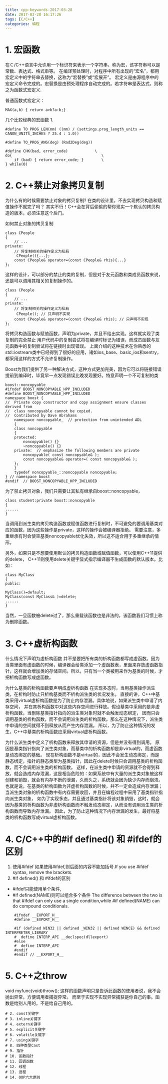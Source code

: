 ```yaml
---
title: cpp-keywords-2017-03-28
date: 2017-03-28 16:17:26
tags: [C/C++]
categories: 编程
---
```

# 1. 宏函数
在Ｃ/C++语言中允许用一个标识符来表示一个字符串，称为宏，该字符串可以是常数、表达式、格式串等。
在编译预处理时，对程序中所有出现的“宏名”，都用宏定义中的字符串去替换，这称为“宏替换”或“宏展开”。
宏定义是由源程序中的宏定义命令完成的。宏替换是由预处理程序自动完成的。若字符串是表达式，则称之为函数式宏定义.
<!--More-->
普通函数式宏定义：
```
MAX(a,b) { return a>b?a:b;}
```
几个比较经典的宏函数
1.
```
#define TO_PROG_LEN(mm) ((mm) / (settings.prog_length_units == CANON_UNITS_INCHES ? 25.4 : 1.0))
    
#define TO_PROG_ANG(deg) (Rad2Deg(deg))
    
#define CHK(bad, error_code)            \
do{                                        \
    if (bad) { return error_code; }        \
} while(0)
```
# 2. C++禁止对象拷贝复制
为什么有的时候需要禁止对象的拷贝复制?
在类的设计里，不去实现拷贝构造和赋值操作不就完了吗？
其实不行！C++会在背后偷偷的帮你现实一个默认的拷贝构造的版本，必须注意这个后门。

如何禁止对象的拷贝复制
```
class CPeople  
{  
    // ...  
private:  
    // 将复制相关的操作定义为私有  
     CPeople(){...};  
    const CPeople& operator=(const CPeople& rhis){...}  
}; 
``` 
这样的设计，可以部分的禁止的类的复制，但是对于友元函数和类成员函数来说，还是可以调用其相关的复制操作的。
```
class CPeople  
{  
    // ...  
private:  
    // 将复制相关的操作定义为私有  
     CPeople(); // 只声明不实现  
    const CPeople& operator=(const CPeople& rhis); // 只声明不实现  
}; 
``` 
将拷贝构造函数与赋值函数，声明为private，并且不给出实现。这样就实现了类复制的完全禁止
用户代码中的复制尝试将在编译时标记为错误，而成员函数与友元函数中的复制尝试将在链接时出现错误。
上面介绍的这种技术在你熟悉的std::iostream类中已经得到了很好的应用，诸如ios_base、basic_ios和sentry，都采用这样的方式不允许复制操作。

Boost为我们提供了另一种解决方式，这种方式更加完美，因为它可以将链接错误提前到编译时，毕竟早一点发现错误比晚发现要好。特意声明一个不可复制的类
```
boost::noncopyable
#ifndef BOOST_NONCOPYABLE_HPP_INCLUDED    
#define BOOST_NONCOPYABLE_HPP_INCLUDED        
namespace boost {    
//  Private copy constructor and copy assignment ensure classes derived from    
//  class noncopyable cannot be copied.    
//  Contributed by Dave Abrahams    
    namespace noncopyable_  // protection from unintended ADL    
    {    
    class noncopyable    
    {    
    protected:    
        noncopyable() {}    
        ~noncopyable() {}    
    private:  // emphasize the following members are private    
        noncopyable( const noncopyable& );    
        const noncopyable& operator=( const noncopyable& );    
    };    
    }    
    typedef noncopyable_::noncopyable noncopyable;      
} // namespace boost    
#endif  // BOOST_NONCOPYABLE_HPP_INCLUDED 
```
为了禁止拷贝对象，我们只需要让其私有继承自boost::noncopyable，
```
class student:private boost::noncopyable
{
......
}
```
当调用到派生类的拷贝构造函数或赋值函数进行复制时，不可避免的要调用基类对应的函数，因为这些操作是private，这样的操作会被编译器拒绝。
需要注意，多重继承有时会使空基类noncopyable优化失效，所以这不适合用于多重继承的情形。

另外，如果只是不想要使用默认的拷贝构造函数或赋值函数，可以使用C++11提供的delete，
C++11则使用delete关键字显式指示编译器不生成函数的默认版本。比如：
```
class MyClass
{
public:

MyClass()=default;
MyClass(const MyClass& )=delete;
......
}
```
当然，一旦函数被delete过了，那么重载该函数也是非法的，该函数我们习惯上称为删除函数。

# 3. C++虚析构函数
什么情况下声明为虚析构函数
并不是要把所有类的析构函数都写成虚函数。因为当类里面有虚函数的时候，编译器会给类添加一个虚函数表，里面来存放虚函数指针，这样就会增加类的存储空间。所以，只有当一个类被用来作为基类的时候，才把析构函数写成虚函数。

为什么基类的析构函数要声明成虚析构函数
在实现多态时，当用基类操作派生类，在析构时防止只析构基类而不析构派生类的状况发生。
直接的讲，C++中基类采用virtual虚析构函数是为了防止内存泄漏。具体地说，如果派生类中申请了内存空间，
并在其析构函数中对这些内存空间进行释放。假设基类中采用的是非虚析构函数，当删除基类指针指向的派生类对象时就不会触发动态绑定，
因而只会调用基类的析构函数，而不会调用派生类的析构函数。那么在这种情况下，派生类中申请的空间就得不到释放从而产生内存泄漏。
所以，为了防止这种情况的发生，C++中基类的析构函数应采用virtual虚析构函数。

为什么派生类中定义了析构函数来释放其申请的资源，但是并没有得到调用。
原因是基类指针指向了派生类对象，而基类中的析构函数却是非virtual的，而虚函数是动态绑定的基础。
现在析构函数不是virtual的，因此不会发生动态绑定，而是静态绑定，指针的静态类型为基类指针，因此在delete时候只会调用基类的析构函数，而不会调用派生类的析构函数。
这样，在派生类中申请的资源就不会得到释放，就会造成内存泄漏，这是相当危险的：如果系统中有大量的派生类对象被这样创建和销毁，就会有内存不断的泄漏，久而久之，系统就会因为缺少内存而崩溃。
也就是说，在基类的析构函数为非虚析构函数的时候，并不一定会造成内存泄漏；当派生类对象的析构函数中有内存需要收回，并且在编程过程中采用了基类指针指向派生类对象，
如为了实现多态，并且通过基类指针将该对象销毁，这时，就会因为基类的析构函数为非虚析构函数而不触发动态绑定，从而没有调用派生类的析构函数而导致内存泄漏。
因此，为了防止这种情况下内存泄漏的发生，最好将基类的析构函数写成virtual虚析构函数。

# 4. C/C++中的#if defined() 和 #ifdef的区别
1. 使用#ifdef
如果使用#ifdef,则后面的内容不能加括号.If you use #ifdef syntax, remove the brackets.
2. #if defined() 和 #ifdef的区别
  -  #ifdef只能使用单个条件,
  -  #if defined(NAME)则可以组合多个条件
The difference between the two is that #ifdef can only use a single condition,while #if defined(NAME) can do compound conditionals.
```
    #ifndef __EXPORT_H__
    #define __EXPORT_H__

    #if (defined WIN32 || defined _WIN32 || defined WINCE) && defined INTERPRETER_LIBRARY
    #  define INTERP_API __declspec(dllexport)
    #else
    #  define INTERP_API
    #endif
    #endif // __EXPORT_H__
```
# 5. C++之throw
void myfunc(void)throw();
这样的函数声明只是告诉此函数的使用者说，我不会抛出异常，方便调用者捕捉异常。
而至于实现不实现异常捕获是你自己的事。函数是给别人用的，不是给自己用的。

```
# 2. const关键字
# 3. inline关键字
# 4. extern关键字
# 5. explicit关键字
# 6. volatile关键字
# 7. using关键字
# 8. 四种类型Cast
# 9. 指针
# 10. 函数指针
# 11. 回调函数
# 12. 线程
# 13. 进程
# 14. OOP六大原则
```